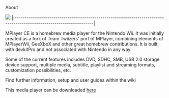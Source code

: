 About

<img src="https://storage.googleapis.com/google-code-archive-downloads/v2/code.google.com/mplayer-ce/mplayerCE_scr.jpg"></img>
|:--------------------------------------------------------------------------------------------------------------------|

MPlayer CE is a homebrew media player for the Nintendo Wii. It was initially created as a fork of Team Twiizers' port of MPlayer, combining elements of MPlayerWii, GeeXboX and other great homebrew contributions. It is built with devkitPro and not associated with Nintendo in any way.

Some of the current features includes DVD, SDHC, SMB, USB 2.0 storage device support, multiple media, subtitle, playlist and streaming formats, customization possibilities, etc.

Find further information, setup and user guides within the wiki

This media player can be downloaded <a href="../../releases/latest">here</a>
